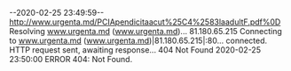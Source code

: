 --2020-02-25 23:49:59--  http://www.urgenta.md/PCIApendicitaacut%25C4%2583laadultF.pdf%0D
Resolving www.urgenta.md (www.urgenta.md)... 81.180.65.215
Connecting to www.urgenta.md (www.urgenta.md)|81.180.65.215|:80... connected.
HTTP request sent, awaiting response... 404 Not Found
2020-02-25 23:50:00 ERROR 404: Not Found.

